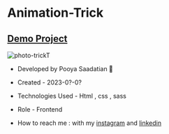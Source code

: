 # Animation-Trick

## [Demo Project](https://p-stn.github.io/Animation-Trick/)

![photo-trickT](https://github.com/p-stn/Animation-Trick/assets/63667741/0e1a1673-3cd2-4c28-a6e5-746cefda0e25)



- Developed by Pooya Saadatian 🤙

-  Created - 2023-0?-0?

- Technologies Used - Html , css  , sass

- Role - Frontend

- How to reach me : with my [instagram](https://instagram.com/poya_saadatian) and [linkedin](https://linkedin.com/in/pooya-saadatian-35ab24278)
